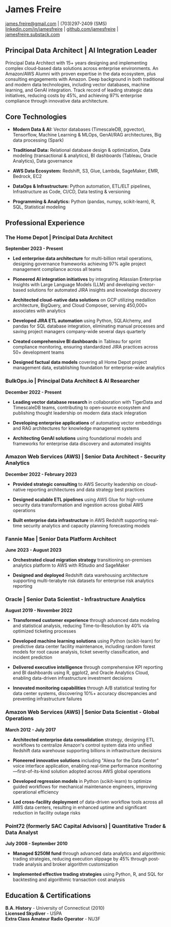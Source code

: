 # James Freire 
james.freire@gmail.com | (703)297-2409 (SMS)  
[linkedin.com/in/jamesfreire](https://www.linkedin.com/in/jamesfreire) |
[github.com/jamesfreire](https://github.com/jamesfreire) |
[jamesfreire.substack.com](https://jamesfreire.substack.com)
## **Principal Data Architect | AI Integration Leader**  



Principal Data Architect with 15+ years designing and implementing complex cloud-based data solutions across enterprise environments. An Amazon/AWS Alumni with proven expertise in the data ecosystem, plus consulting engagements with Amazon. Deep background in both traditional and modern data technologies, including vector databases, machine learning, and GenAI integration. Track record of leading strategic data initiatives, reducing costs by 45%, and achieving 97% enterprise compliance through innovative data architecture.

## Core Technologies

- **Modern Data & AI:** Vector databases (TimescaleDB, pgvector), Tensorflow, Machine Learning & MLOps, GenAI/RAG architectures, Big data processing (Spark)
  
- **Traditional Data:** Relational database design & optimization, Data modeling (transactional & analytics), BI dashboards (Tableau, Oracle Analytics), Data governance

- **AWS Data Ecosystem:** Redshift, S3, Glue, Lambda, SageMaker, EMR, Bedrock, EC2

- **DataOps & Infrastructure:** Python automation, ETL/ELT pipelines, Infrastructure as Code, CI/CD, Data testing & versioning

- **Programming & Analytics:** Python (pandas, numpy, scikit-learn), R, SQL, Statistical modeling

## Professional Experience

### **The Home Depot** | **Principal Data Architect**
**September 2023 - Present**

- **Led enterprise data architecture** for multi-billion retail operations, designing governance frameworks achieving 97% agile project management compliance across all teams

- **Pioneered AI integration initiatives** by integrating Atlassian Enterprise Insights with Large Language Models (LLM) and developing vector-based solutions for automated JIRA insights and knowledge discovery

- **Architected cloud-native data solutions** on GCP utilizing medallion architecture, BigQuery, and Cloud Composer, serving 450,000+ associates with analytics

- **Developed JIRA ETL automation** using Python, SQLAlchemy, and pandas for SQL database integration, eliminating manual processes and saving project managers company-wide several days quarterly

- **Created comprehensive BI dashboards** in Tableau for sprint compliance monitoring, ensuring standardized JIRA practices across 50+ development teams

- **Designed factual data models** covering all Home Depot project management data, establishing foundation for enterprise-wide analytics

### **BulkOps.io** | **Principal Data Architect & AI Researcher**
**December 2022 - Present**

- **Leading vector database research** in collaboration with TigerData and TimescaleDB teams, contributing to open-source ecosystem and publishing thought leadership on modern data stack integration

- **Developing enterprise applications** of automating vector embeddings and RAG architectures for knowledge management systems

- **Architecting GenAI solutions** using foundational models and frameworks for enterprise data discovery and automated insights

### **Amazon Web Services (AWS)** | **Senior Data Architect - Security Analytics**
**December 2022 - February 2023**

- **Provided strategic consulting** to AWS Security leadership on cloud-native reporting architectures and data strategy best practices

- **Designed scalable ETL pipelines** using AWS Glue for high-volume security data transformation and ingestion across global AWS operations

- **Built enterprise data infrastructure** in AWS Redshift supporting real-time security analytics and capacity planning forecasting models
### **Fannie Mae** | **Senior Data Platform Architect**
**June 2023 - August 2023**

- **Orchestrated cloud migration strategy** transitioning on-premises analytics platform to AWS with RStudio and SageMaker

- **Designed and deployed** Redshift data warehousing architecture supporting multi-terabyte risk datasets for enterprise risk analytics reporting

### **Oracle** | **Senior Data Scientist - Infrastructure Analytics**
**August 2019 - November 2022**

- **Transformed customer experience** through advanced data modeling and statistical analysis, reducing Time-to-Resolution by 40% via optimized ticketing processes

- **Developed machine learning solutions** using Python (scikit-learn) for predictive data center facility maintenance, including random forest models for root cause analysis, ticket severity classification, and incident prediction

- **Delivered executive intelligence** through comprehensive KPI reporting and BI dashboards using R, ggplot2, and Oracle Analytics Cloud, enabling data-driven infrastructure investment decisions

- **Innovated monitoring capabilities** through A/B statistical testing for data center systems, discovering 10%+ accuracy discrepancies and preventing infrastructure failures

### **Amazon Web Services (AWS)** | **Senior Data Scientist - Global Operations**
**March 2012 - July 2017**

- **Architected enterprise data consolidation** strategy, designing ETL workflows to centralize Amazon's control system data into unified Redshift data warehouse supporting billions in infrastructure decisions

- **Pioneered innovative solutions** including "Alexa for the Data Center" voice interface application, enabling real-time performance monitoring—first-of-its-kind solution adopted across AWS global operations

- **Developed regression models** in Python (scikit-learn) to optimize guided workflows for mechanical maintenance engineers, improving operational efficiency

- **Led cross-facility deployment** of data-driven workflow tools across all AWS data centers, resulting in enhanced uptime and significant reduction in facility outage risks

### **Point72 (formerly SAC Capital Advisors)** | **Quantitative Trader & Data Analyst**
**July 2008 - September 2010**

- **Managed $250M fund** through advanced data analytics and algorithmic trading strategies, reducing execution slippage by 45% through post-trade analysis and broker algorithm customization

- **Implemented effective trading strategies** using Python, R, and SQL for backtesting and algorithmic transaction cost analysis

## Education & Certifications

**B.A. History** - University of Connecticut (2010)  
**Licensed Skydiver** - USPA  
**Extra Class Amateur Radio Operator** - NU3F
